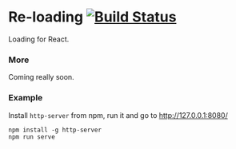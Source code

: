 # Re-loading [![Build Status](https://travis-ci.org/ekonstantinidis/reloading.svg?branch=master)](https://travis-ci.org/ekonstantinidis/re-loading)
Loading for React.


### More
Coming really soon.

### Example
Install `http-server` from npm, run it and go to http://127.0.0.1:8080/

    npm install -g http-server
    npm run serve
